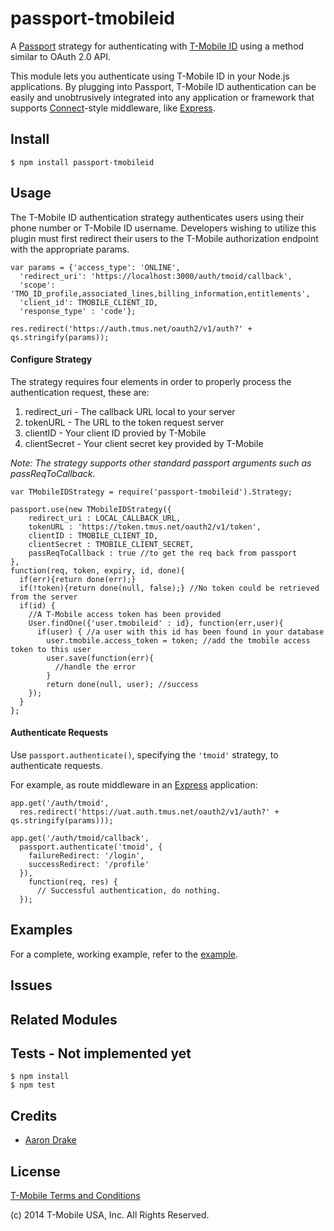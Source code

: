 # passport-tmobileid

A [Passport](http://passportjs.org/) strategy for authenticating with [T-Mobile ID](http://www.t-mobile.com/)
using a method similar to OAuth 2.0 API.

This module lets you authenticate using T-Mobile ID in your Node.js applications.
By plugging into Passport, T-Mobile ID authentication can be easily and
unobtrusively integrated into any application or framework that supports
[Connect](http://www.senchalabs.org/connect/)-style middleware, like
[Express](http://expressjs.com/).

## Install
```
$ npm install passport-tmobileid
```
## Usage

The T-Mobile ID authentication strategy authenticates users using their phone number or T-Mobile
ID username. Developers wishing to utilize this plugin must first redirect their users to the T-Mobile
authorization endpoint with the appropriate params.
```
var params = {'access_type': 'ONLINE',
  'redirect_uri': 'https://localhost:3000/auth/tmoid/callback',
  'scope': 'TMO_ID_profile,associated_lines,billing_information,entitlements',
  'client_id': TMOBILE_CLIENT_ID,
  'response_type' : 'code'};

res.redirect('https://auth.tmus.net/oauth2/v1/auth?' + qs.stringify(params));
```
#### Configure Strategy

The strategy requires four elements in order to properly process the
authentication request, these are:
  1. redirect_uri - The callback URL local to your server
  3. tokenURL - The URL to the token request server
  4. clientID - Your client ID provied by T-Mobile
  5. clientSecret - Your client secret key provided by T-Mobile

*Note: The strategy supports other standard passport arguments such as passReqToCallback.*
```
var TMobileIDStrategy = require('passport-tmobileid').Strategy;

passport.use(new TMobileIDStrategy({
    redirect_uri : LOCAL_CALLBACK_URL,
    tokenURL : 'https://token.tmus.net/oauth2/v1/token',
    clientID : TMOBILE_CLIENT_ID,
    clientSecret : TMOBILE_CLIENT_SECRET,
    passReqToCallback : true //to get the req back from passport
},
function(req, token, expiry, id, done){
  if(err){return done(err);}
  if(!token){return done(null, false);} //No token could be retrieved from the server
  if(id) {
    //A T-Mobile access token has been provided
    User.findOne({'user.tmobileid' : id}, function(err,user){
      if(user) { //a user with this id has been found in your database
        user.tmobile.access_token = token; //add the tmobile access token to this user
        user.save(function(err){
          //handle the error
        }
        return done(null, user); //success
    });
  }
};  
```
#### Authenticate Requests

Use `passport.authenticate()`, specifying the `'tmoid'` strategy, to
authenticate requests.

For example, as route middleware in an [Express](http://expressjs.com/)
application:

```
app.get('/auth/tmoid',
  res.redirect('https://uat.auth.tmus.net/oauth2/v1/auth?' + qs.stringify(params)));

app.get('/auth/tmoid/callback',
  passport.authenticate('tmoid', {
    failureRedirect: '/login',
    successRedirect: '/profile'
  }),
    function(req, res) {
      // Successful authentication, do nothing.
  });
```

## Examples

For a complete, working example, refer to the [example](https://github.com/tmobile/passport-tmobileid/tree/master/examples).

## Issues

## Related Modules

## Tests - Not implemented yet

    $ npm install
    $ npm test

## Credits

  - [Aaron Drake](https://github.com/drakar)

## License

[T-Mobile Terms and Conditions](https://github.com/tmobile/passport-tmobileid/blob/master/LICENSE)

(c) 2014 T-Mobile USA, Inc. All Rights Reserved.
